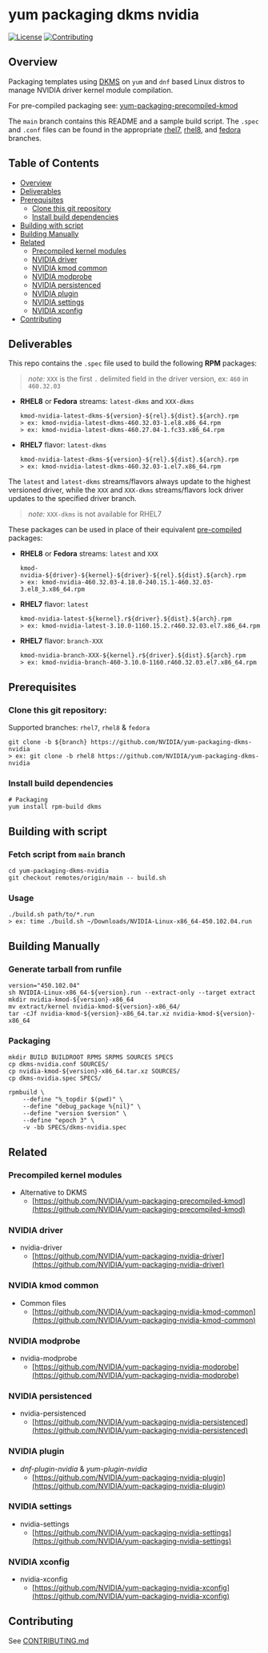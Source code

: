 # yum packaging dkms nvidia

[![License](https://img.shields.io/badge/License-Apache%202.0-blue.svg)](https://opensource.org/licenses/Apache-2.0)
[![Contributing](https://img.shields.io/badge/Contributing-Developer%20Certificate%20of%20Origin-violet)](https://developercertificate.org)

## Overview

Packaging templates using [DKMS](https://en.wikipedia.org/wiki/Dynamic_Kernel_Module_Support) on `yum` and `dnf` based Linux distros to manage NVIDIA driver kernel module compilation.

For pre-compiled packaging see: [yum-packaging-precompiled-kmod](https://github.com/NVIDIA/yum-packaging-precompiled-kmod)

The `main` branch contains this README and a sample build script. The `.spec` and `.conf` files can be found in the appropriate [rhel7](../../tree/rhel7), [rhel8](../../tree/rhel8), and [fedora](../../tree/fedora) branches.

## Table of Contents

- [Overview](#Overview)
- [Deliverables](#Deliverables)
- [Prerequisites](#Prerequisites)
  * [Clone this git repository](#Clone-this-git-repository)
  * [Install build dependencies](#Install-build-dependencies)
- [Building with script](#Building-with-script)
- [Building Manually](#Building-Manually)
- [Related](#Other-NVIDIA-driver-packages)
  * [Precompiled kernel modules](#Precompiled-kernel-modules)
  * [NVIDIA driver](#NVIDIA-driver)
  * [NVIDIA kmod common](#NVIDIA-kmod-common)
  * [NVIDIA modprobe](#NVIDIA-modprobe)
  * [NVIDIA persistenced](#NVIDIA-persistenced)
  * [NVIDIA plugin](#NVIDIA-plugin)
  * [NVIDIA settings](#NVIDIA-settings)
  * [NVIDIA xconfig](#NVIDIA-xconfig)
- [Contributing](#Contributing)


## Deliverables

This repo contains the `.spec` file used to build the following **RPM** packages:

> *note:* `XXX` is the first `.` delimited field in the driver version, ex: `460` in `460.32.03`

* **RHEL8** or **Fedora** streams: `latest-dkms` and `XXX-dkms`
  ```shell
  kmod-nvidia-latest-dkms-${version}-${rel}.${dist}.${arch}.rpm
  > ex: kmod-nvidia-latest-dkms-460.32.03-1.el8.x86_64.rpm
  > ex: kmod-nvidia-latest-dkms-460.27.04-1.fc33.x86_64.rpm
  ```

* **RHEL7** flavor: `latest-dkms`
  ```shell
  kmod-nvidia-latest-dkms-${version}-${rel}.${dist}.${arch}.rpm
  > ex: kmod-nvidia-latest-dkms-460.32.03-1.el7.x86_64.rpm
  ```

The `latest` and `latest-dkms` streams/flavors always update to the highest versioned driver, while the `XXX` and `XXX-dkms` streams/flavors lock driver updates to the specified driver branch.

> *note:* `XXX-dkms` is not available for RHEL7

These packages can be used in place of their equivalent [pre-compiled](https://github.com/NVIDIA/yum-packaging-precompiled-kmod) packages:

* **RHEL8** or **Fedora** streams: `latest` and `XXX`
  ```shell
  kmod-nvidia-${driver}-${kernel}-${driver}-${rel}.${dist}.${arch}.rpm
  > ex: kmod-nvidia-460.32.03-4.18.0-240.15.1-460.32.03-3.el8_3.x86_64.rpm
  ```

* **RHEL7** flavor: `latest`
  ```shell
  kmod-nvidia-latest-${kernel}.r${driver}.${dist}.${arch}.rpm
  > ex: kmod-nvidia-latest-3.10.0-1160.15.2.r460.32.03.el7.x86_64.rpm
  ```

* **RHEL7** flavor: `branch-XXX`
  ```shell
  kmod-nvidia-branch-XXX-${kernel}.r${driver}.${dist}.${arch}.rpm
  > ex: kmod-nvidia-branch-460-3.10.0-1160.r460.32.03.el7.x86_64.rpm
  ```


## Prerequisites

### Clone this git repository:

Supported branches: `rhel7`, `rhel8` & `fedora`

```shell
git clone -b ${branch} https://github.com/NVIDIA/yum-packaging-dkms-nvidia
> ex: git clone -b rhel8 https://github.com/NVIDIA/yum-packaging-dkms-nvidia
```

### Install build dependencies

```shell
# Packaging
yum install rpm-build dkms
```


## Building with script

### Fetch script from `main` branch

```shell
cd yum-packaging-dkms-nvidia
git checkout remotes/origin/main -- build.sh
```

### Usage

```shell
./build.sh path/to/*.run
> ex: time ./build.sh ~/Downloads/NVIDIA-Linux-x86_64-450.102.04.run
```


## Building Manually

### Generate tarball from runfile

```shell
version="450.102.04"
sh NVIDIA-Linux-x86_64-${version}.run --extract-only --target extract
mkdir nvidia-kmod-${version}-x86_64
mv extract/kernel nvidia-kmod-${version}-x86_64/
tar -cJf nvidia-kmod-${version}-x86_64.tar.xz nvidia-kmod-${version}-x86_64
```

### Packaging

```shell
mkdir BUILD BUILDROOT RPMS SRPMS SOURCES SPECS
cp dkms-nvidia.conf SOURCES/
cp nvidia-kmod-${version}-x86_64.tar.xz SOURCES/
cp dkms-nvidia.spec SPECS/

rpmbuild \
    --define "%_topdir $(pwd)" \
    --define "debug_package %{nil}" \
    --define "version $version" \
    --define "epoch 3" \
    -v -bb SPECS/dkms-nvidia.spec
```

## Related

### Precompiled kernel modules

- Alternative to DKMS
  * [https://github.com/NVIDIA/yum-packaging-precompiled-kmod](https://github.com/NVIDIA/yum-packaging-precompiled-kmod)

### NVIDIA driver

- nvidia-driver
  * [https://github.com/NVIDIA/yum-packaging-nvidia-driver](https://github.com/NVIDIA/yum-packaging-nvidia-driver)

### NVIDIA kmod common

- Common files
  * [https://github.com/NVIDIA/yum-packaging-nvidia-kmod-common](https://github.com/NVIDIA/yum-packaging-nvidia-kmod-common)

### NVIDIA modprobe

- nvidia-modprobe
  * [https://github.com/NVIDIA/yum-packaging-nvidia-modprobe](https://github.com/NVIDIA/yum-packaging-nvidia-modprobe)

### NVIDIA persistenced

- nvidia-persistenced
  * [https://github.com/NVIDIA/yum-packaging-nvidia-persistenced](https://github.com/NVIDIA/yum-packaging-nvidia-persistenced)

### NVIDIA plugin

- _dnf-plugin-nvidia_ & _yum-plugin-nvidia_
  * [https://github.com/NVIDIA/yum-packaging-nvidia-plugin](https://github.com/NVIDIA/yum-packaging-nvidia-plugin)

### NVIDIA settings

- nvidia-settings
  * [https://github.com/NVIDIA/yum-packaging-nvidia-settings](https://github.com/NVIDIA/yum-packaging-nvidia-settings)

### NVIDIA xconfig

- nvidia-xconfig
  * [https://github.com/NVIDIA/yum-packaging-nvidia-xconfig](https://github.com/NVIDIA/yum-packaging-nvidia-xconfig)


## Contributing

See [CONTRIBUTING.md](CONTRIBUTING.md)
